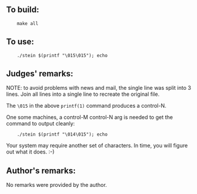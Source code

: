 ## To build:

```<!---sh-->
    make all
```


## To use:

```<!---sh-->
    ./stein $(printf "\015\015"); echo
```


## Judges' remarks:

NOTE: to avoid problems with news and mail, the single line was split
into 3 lines.  Join all lines into a single line to recreate
the original file.


The `\015` in the above `printf(1)` command produces a control-N.

One some machines, a control-M control-N arg is needed
to get the command to output cleanly:

```<!---sh-->
    ./stein $(printf "\014\015"); echo
```

Your system may require another set of characters.
In time, you will figure out what it does. :-)


## Author's remarks:

No remarks were provided by the author.


<!--

    Copyright © 1984-2024 by Landon Curt Noll. All Rights Reserved.

    You are free to share and adapt this file under the terms of this license:

	Creative Commons Attribution-ShareAlike 4.0 International (CC BY-SA 4.0)

    For more information, see:

	https://creativecommons.org/licenses/by-sa/4.0/

-->
